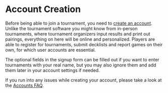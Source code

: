 # Account Creation

Before being able to join a tournament, you need to [create an account](https://play.limitlesstcg.com/signup). Unlike the tournament software you might know from in-person tournaments, where tournament organizers input results and print out pairings, everything on here will be online and personalized. Players are able to register for tournaments, submit decklists and report games on their own, for which user accounts are essential.

The optional fields in the signup form can be filled out if you want to enter tournaments with your real name, but you may also ignore them and add them later in your account settings if needed.

If you run into any issues while creating your account, please take a look at the [Accounts FAQ](https://play.limitlesstcg.com/help/accounts-faq).